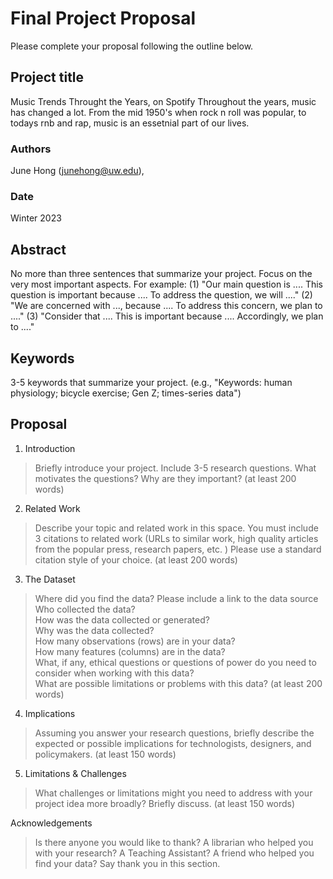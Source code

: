 # Final Project Proposal

Please complete your proposal following the outline below.

## Project title

Music Trends Throught the Years, on Spotify
Throughout the years, music has changed a lot. From the mid 1950's when rock n roll was popular, to todays rnb and rap, music is an essetnial part of our lives. 

### Authors

June Hong (junehong@uw.edu), 
### Date

Winter 2023
## Abstract

No more than three sentences that summarize your project. Focus on the very most important aspects. For example: (1) "Our main question is .... This question is important because .... To address the question, we will ...." (2) "We are concerned with ..., because .... To address this concern, we plan to ...." (3) "Consider that .... This is important because .... Accordingly, we plan to ...."

## Keywords

3-5 keywords that summarize your project.
(e.g., "Keywords: human physiology; bicycle exercise; Gen Z; times-series data")

## Proposal

1. Introduction  

> Briefly introduce your project.  Include 3-5 research questions. What motivates the questions? Why are they important? (at least 200 words)

2. Related Work  

> Describe your topic and related work in this space. You must include 3 citations to related work (URLs to similar work, high quality articles from the popular press, research papers, etc. ) Please use a standard citation style of your choice. (at least 200 words)

3. The Dataset

> Where did you find the data? Please include a link to the data source  
> Who collected the data?  
> How was the data collected or generated?  
> Why was the data collected?  
>How many observations (rows) are in your data?  
> How many features (columns) are in the data?  
> What, if any, ethical questions or questions of power do you need to consider when working with this data?  
> What are possible limitations or problems with this data?   (at least 200 words)

4. Implications

> Assuming you answer your research questions, briefly describe the expected or possible implications for technologists, designers, and policymakers. (at least 150 words)

5. Limitations & Challenges
>What challenges or limitations might you need to address with your project idea more broadly? Briefly discuss. (at least 150 words)

Acknowledgements
> Is there anyone you would like to thank? A librarian who helped you with your research? A Teaching Assistant? A friend who helped you find your data? Say thank you in this section.
